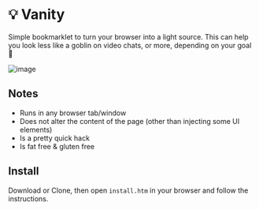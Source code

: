 # 💡 Vanity
Simple bookmarklet to turn your browser into a light source. This can help you look less like a goblin on video chats, or more, depending on your goal 💅

![image](https://user-images.githubusercontent.com/38702807/150042464-9cc7a543-96df-49a4-bf08-3d3b73669009.png)

## Notes
* Runs in any browser tab/window
* Does not alter the content of the page (other than injecting some UI elements)
* Is a pretty quick hack
* Is fat free & gluten free

## Install
Download or Clone, then open `install.htm` in your browser and follow the instructions.
